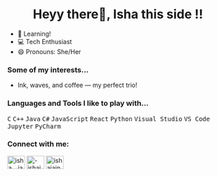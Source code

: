 <h1 align="center">Heyy there👋, Isha this side !!</h1>


- 🔭 Learning!
- 💻 Tech Enthusiast 
- 😄 Pronouns: She/Her

<h3 align="left"> Some of my interests...  </h3>

- Ink, waves, and coffee — my perfect trio!

<h3 align="left">Languages and Tools I like to play with...</h3>
<p align="left">
  <kbd>C</kbd>
  <kbd>C++</kbd>
  <kbd>Java</kbd>
  <kbd>C#</kbd>
  <kbd>JavaScript</kbd>
  <kbd>React</kbd>
  <kbd>Python</kbd>
  <kbd>Visual Studio</kbd>
  <kbd>VS Code</kbd>
  <kbd>Jupyter</kbd>
  <kbd>PyCharm</kbd>
</p>


<h3 align="left">Connect with me:</h3>
<p align="left">
<a href="https://twitter.com/isha__jain__" target="blank"><img align="center" src="https://raw.githubusercontent.com/rahuldkjain/github-profile-readme-generator/master/src/images/icons/Social/twitter.svg" alt="isha__jain__" height="30" width="40" /></a>
<a href="https://linkedin.com/in/-ishajain-" target="blank"><img align="center" src="https://raw.githubusercontent.com/rahuldkjain/github-profile-readme-generator/master/src/images/icons/Social/linked-in-alt.svg" alt="-ishajain-" height="30" width="40" /></a>
<a href="https://discord.gg/ishajain#2283" target="blank"><img align="center" src="https://raw.githubusercontent.com/rahuldkjain/github-profile-readme-generator/master/src/images/icons/Social/discord.svg" alt="ishajain#2283" height="30" width="40" /></a>
</p>
